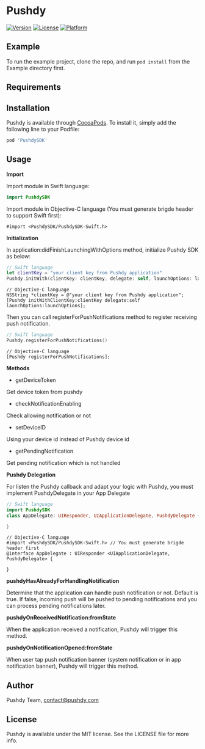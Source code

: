 # Pushdy

[![Version](https://img.shields.io/cocoapods/v/PushdySDK.svg?style=flat)](https://cocoapods.org/pods/PushdySDK)
[![License](https://img.shields.io/cocoapods/l/PushdySDK.svg?style=flat)](https://cocoapods.org/pods/PushdySDK)
[![Platform](https://img.shields.io/cocoapods/p/PushdySDK.svg?style=flat)](https://cocoapods.org/pods/PushdySDK)

## Example

To run the example project, clone the repo, and run `pod install` from the Example directory first.

## Requirements

## Installation

Pushdy is available through [CocoaPods](https://cocoapods.org). To install
it, simply add the following line to your Podfile:

```ruby
pod 'PushdySDK'
```

## Usage

**Import**

Import module in Swift language:
```swift
import PushdySDK
```

Import module in Objective-C language (You must generate brigde header to support Swift first):
```objc
#import <PushdySDK/PushdySDK-Swift.h>
```

**Initialization**

In application:didFinishLaunchingWithOptions method, initialize Pushdy SDK as below:

```swift
// Swift language
let clientKey = "your client key from Pushdy application"
Pushdy.initWith(clientKey: clientKey, delegate: self, launchOptions: launchOptions)
```

```objc
// Objective-C language
NSString *clientKey = @"your client key from Pushdy application";
[Pushdy initWithClientKey:clientKey delegate:self launchOptions:launchOptions];
```

Then you can call registerForPushNotifications method to register receiving push notification.

```swift
// Swift language
Pushdy.registerForPushNotifications()
```

```objc
// Objective-C language
[Pushdy registerForPushNotifications];
```

**Methods**

- getDeviceToken

Get device token from pushdy

- checkNotificationEnabling

Check allowing notification or not

- setDeviceID

Using your device id instead of Pushdy device id

- getPendingNotification

Get pending notification which is not handled

**Pushdy Delegation**

For listen the Pushdy callback and adapt your logic with Pushdy, you must implement PushdyDelegate in your App Delegate

```swift
// Swift language
import PushdySDK
class AppDelegate: UIResponder, UIApplicationDelegate, PushdyDelegate {

}
```

```objc
// Objective-C language
#import <PushdySDK/PushdySDK-Swift.h> // You must generate brigde header first
@interface AppDelegate : UIResponder <UIApplicationDelegate, PushdyDelegate> {
  
}
```

**pushdyHasAlreadyForHandlingNotification**

Determine that the application can handle push notification or not. Default is true. 
If false, incoming push will be pushed to pending notifications and you can process pending notifications later.

**pushdyOnReceivedNotification:fromState**

When the application received a notification, Pushdy will trigger this method.

**pushdyOnNotificationOpened:fromState**

When user tap push notification banner (system notification or in app notification banner), Pushdy will trigger this method.



## Author

Pushdy Team, contact@pushdy.com

## License

Pushdy is available under the MIT license. See the LICENSE file for more info.

